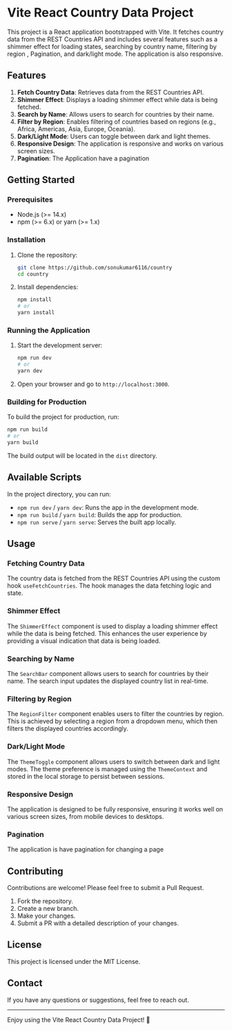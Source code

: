 # Vite React Country Data Project

This project is a React application bootstrapped with Vite. It fetches country data from the REST Countries API and includes several features such as a shimmer effect for loading states, searching by country name, filtering by region , Pagination, and dark/light mode. The application is also responsive.

## Features

1. **Fetch Country Data**: Retrieves data from the REST Countries API.
2. **Shimmer Effect**: Displays a loading shimmer effect while data is being fetched.
3. **Search by Name**: Allows users to search for countries by their name.
4. **Filter by Region**: Enables filtering of countries based on regions (e.g., Africa, Americas, Asia, Europe, Oceania).
5. **Dark/Light Mode**: Users can toggle between dark and light themes.
6. **Responsive Design**: The application is responsive and works on various screen sizes.
7. **Pagination**: The Application have a pagination 
## Getting Started

### Prerequisites

- Node.js (>= 14.x)
- npm (>= 6.x) or yarn (>= 1.x)

### Installation

1. Clone the repository:

   ```sh
   git clone https://github.com/sonukumar6116/country
   cd country
   ```

2. Install dependencies:

   ```sh
   npm install
   # or
   yarn install
   ```

### Running the Application

1. Start the development server:

   ```sh
   npm run dev
   # or
   yarn dev
   ```

2. Open your browser and go to `http://localhost:3000`.

### Building for Production

To build the project for production, run:

```sh
npm run build
# or
yarn build
```

The build output will be located in the `dist` directory.

## Available Scripts

In the project directory, you can run:

- `npm run dev` / `yarn dev`: Runs the app in the development mode.
- `npm run build` / `yarn build`: Builds the app for production.
- `npm run serve` / `yarn serve`: Serves the built app locally.

## Usage

### Fetching Country Data

The country data is fetched from the REST Countries API using the custom hook `useFetchCountries`. The hook manages the data fetching logic and state.

### Shimmer Effect

The `ShimmerEffect` component is used to display a loading shimmer effect while the data is being fetched. This enhances the user experience by providing a visual indication that data is being loaded.

### Searching by Name

The `SearchBar` component allows users to search for countries by their name. The search input updates the displayed country list in real-time.

### Filtering by Region

The `RegionFilter` component enables users to filter the countries by region. This is achieved by selecting a region from a dropdown menu, which then filters the displayed countries accordingly.

### Dark/Light Mode

The `ThemeToggle` component allows users to switch between dark and light modes. The theme preference is managed using the `ThemeContext` and stored in the local storage to persist between sessions.

### Responsive Design

The application is designed to be fully responsive, ensuring it works well on various screen sizes, from mobile devices to desktops.

### Pagination

The application is have pagination for changing a page 

## Contributing

Contributions are welcome! Please feel free to submit a Pull Request.

1. Fork the repository.
2. Create a new branch.
3. Make your changes.
4. Submit a PR with a detailed description of your changes.

## License

This project is licensed under the MIT License.

## Contact

If you have any questions or suggestions, feel free to reach out.

---

Enjoy using the Vite React Country Data Project! 🎉


